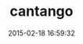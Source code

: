 ---
layout: post
title:  "cantango"
repo:   "kristianmandrup/cantango"
date:   2015-02-18 16:59:32
gemurl: http://github.com/kristianmandrup/cantango
---